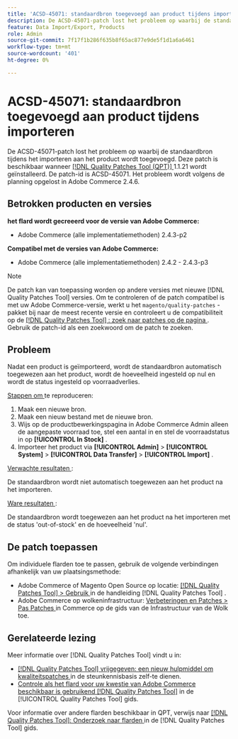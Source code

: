 ```yaml
---
title: 'ACSD-45071: standaardbron toegevoegd aan product tijdens importeren'
description: De ACSD-45071-patch lost het probleem op waarbij de standaardbron tijdens het importeren aan het product wordt toegevoegd. Deze patch is beschikbaar wanneer [[!DNL Quality Patches Tool (QPT)]](https://experienceleague.adobe.com/en/docs/commerce-knowledge-base/kb/announcements/commerce-announcements/magento-quality-patches-released-new-tool-to-self-serve-quality-patches) 1.1.21 is geïnstalleerd. De patch-id is ACSD-45071. Het probleem wordt volgens de planning opgelost in Adobe Commerce 2.4.6.
feature: Data Import/Export, Products
role: Admin
source-git-commit: 7f17f1b286f635b8f65ac877e9de5f1d1a6a6461
workflow-type: tm+mt
source-wordcount: '401'
ht-degree: 0%

---
```


# ACSD-45071: standaardbron toegevoegd aan product tijdens importeren

De ACSD-45071-patch lost het probleem op waarbij de standaardbron tijdens het importeren aan het product wordt toegevoegd. Deze patch is beschikbaar wanneer [[!DNL Quality Patches Tool (QPT)] ](https://experienceleague.adobe.com/en/docs/commerce-knowledge-base/kb/announcements/commerce-announcements/magento-quality-patches-released-new-tool-to-self-serve-quality-patches) 1.1.21 wordt geïnstalleerd. De patch-id is ACSD-45071. Het probleem wordt volgens de planning opgelost in Adobe Commerce 2.4.6.

## Betrokken producten en versies

**het flard wordt gecreeerd voor de versie van Adobe Commerce:**

* Adobe Commerce (alle implementatiemethoden) 2.4.3-p2

**Compatibel met de versies van Adobe Commerce:**

* Adobe Commerce (alle implementatiemethoden) 2.4.2 - 2.4.3-p3

>[!NOTE]
>
>De patch kan van toepassing worden op andere versies met nieuwe [!DNL Quality Patches Tool] versies. Om te controleren of de patch compatibel is met uw Adobe Commerce-versie, werkt u het `magento/quality-patches` -pakket bij naar de meest recente versie en controleert u de compatibiliteit op de [[!DNL Quality Patches Tool] : zoek naar patches op de pagina ](https://experienceleague.adobe.com/tools/commerce-quality-patches/index.html) . Gebruik de patch-id als een zoekwoord om de patch te zoeken.

## Probleem

Nadat een product is geïmporteerd, wordt de standaardbron automatisch toegewezen aan het product, wordt de hoeveelheid ingesteld op nul en wordt de status ingesteld op voorraadverlies.

<u> Stappen om </u> te reproduceren:

1. Maak een nieuwe bron.
1. Maak een nieuw bestand met de nieuwe bron.
1. Wijs op de productbewerkingspagina in Adobe Commerce Admin alleen de aangepaste voorraad toe, stel een aantal in en stel de voorraadstatus in op **[!UICONTROL In Stock]** .
1. Importeer het product via **[!UICONTROL Admin]** > **[!UICONTROL System]** > **[!UICONTROL Data Transfer]** > **[!UICONTROL Import]** .

<u> Verwachte resultaten </u>:

De standaardbron wordt niet automatisch toegewezen aan het product na het importeren.

<u> Ware resultaten </u>:

De standaardbron wordt toegewezen aan het product na het importeren met de status &#39;out-of-stock&#39; en de hoeveelheid &#39;nul&#39;.

## De patch toepassen

Om individuele flarden toe te passen, gebruik de volgende verbindingen afhankelijk van uw plaatsingsmethode:

* Adobe Commerce of Magento Open Source op locatie: [[!DNL Quality Patches Tool]  > Gebruik ](https://experienceleague.adobe.com/docs/commerce-operations/tools/quality-patches-tool/usage.html) in de handleiding [!DNL Quality Patches Tool] .
* Adobe Commerce op wolkeninfrastructuur: [ Verbeteringen en Patches > Pas Patches ](https://experienceleague.adobe.com/docs/commerce-cloud-service/user-guide/develop/upgrade/apply-patches.html) in Commerce op de gids van de Infrastructuur van de Wolk toe.

## Gerelateerde lezing

Meer informatie over [!DNL Quality Patches Tool] vindt u in:

* [[!DNL Quality Patches Tool]  vrijgegeven: een nieuw hulpmiddel om kwaliteitspatches ](https://experienceleague.adobe.com/en/docs/commerce-knowledge-base/kb/announcements/commerce-announcements/magento-quality-patches-released-new-tool-to-self-serve-quality-patches) in de steunkennisbasis zelf-te dienen.
* [ Controle als het flard voor uw kwestie van Adobe Commerce beschikbaar is gebruikend  [!DNL Quality Patches Tool]](/help/tools/quality-patches-tool/patches-available-in-qpt/check-patch-for-magento-issue-with-magento-quality-patches.md) in de [!UICONTROL Quality Patches Tool] gids.


Voor informatie over andere flarden beschikbaar in QPT, verwijs naar [[!DNL Quality Patches Tool]: Onderzoek naar flarden ](https://experienceleague.adobe.com/tools/commerce-quality-patches/index.html) in de [!DNL Quality Patches Tool] gids.
